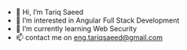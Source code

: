 - 👋 Hi, I’m Tariq Saeed
- 👀 I’m interested in Angular Full Stack Development
- 🌱 I’m currently learning Web Security
- 📫 contact me on eng.tariqsaeed@gmail.com

<!---
mrtariqsaeed/mrtariqsaeed is a ✨ special ✨ repository because its `README.md` (this file) appears on your GitHub profile.
You can click the Preview link to take a look at your changes.
--->
